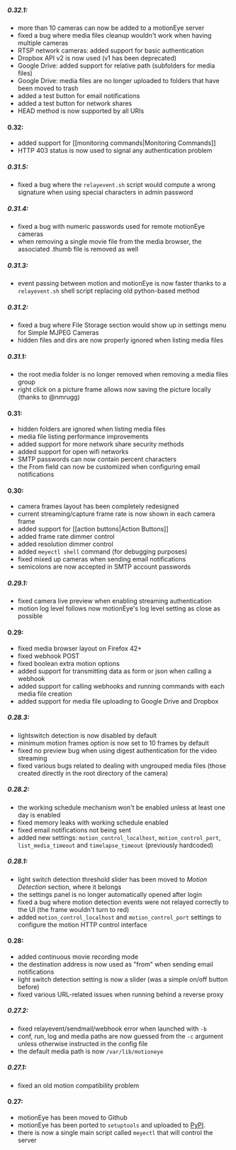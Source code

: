 ##### 0.32.1:
 * more than 10 cameras can now be added to a motionEye server
 * fixed a bug where media files cleanup wouldn't work when having multiple cameras
 * RTSP network cameras: added support for basic authentication
 * Dropbox API v2 is now used (v1 has been deprecated)
 * Google Drive: added support for relative path (subfolders for media files)
 * Google Drive: media files are no longer uploaded to folders that have been moved to trash
 * added a test button for email notifications
 * added a test button for network shares
 * HEAD method is now supported by all URIs

#### 0.32:
 * added support for [[monitoring commands|Monitoring Commands]]
 * HTTP 403 status is now used to signal any authentication problem

##### 0.31.5:
 * fixed a bug where the `relayevent.sh` script would compute a wrong signature when using special characters in admin password

##### 0.31.4:
 * fixed a bug with numeric passwords used for remote motionEye cameras
 * when removing a single movie file from the media browser, the associated .thumb file is removed as well

##### 0.31.3:
 * event passing between motion and motionEye is now faster thanks to a `relayevent.sh` shell script replacing old python-based method

##### 0.31.2:
 * fixed a bug where File Storage section would show up in settings menu for Simple MJPEG Cameras
 * hidden files and dirs are now properly ignored when listing media files

##### 0.31.1:
 * the root media folder is no longer removed when removing a media files group
 * right click on a picture frame allows now saving the picture locally (thanks to @nmrugg)

#### 0.31:
 * hidden folders are ignored when listing media files
 * media file listing performance improvements
 * added support for more network share security methods
 * added support for open wifi networks
 * SMTP passwords can now contain percent characters
 * the From field can now be customized when configuring email notifications

#### 0.30:
 * camera frames layout has been completely redesigned
 * current streaming/capture frame rate is now shown in each camera frame
 * added support for [[action buttons|Action Buttons]]
 * added frame rate dimmer control
 * added resolution dimmer control
 * added `meyectl shell` command (for debugging purposes)
 * fixed mixed up cameras when sending email notifications
 * semicolons are now accepted in SMTP account passwords

##### 0.29.1:
 * fixed camera live preview when enabling streaming authentication
 * motion log level follows now motionEye's log level setting as close as possible

#### 0.29:
 * fixed media browser layout on Firefox 42+
 * fixed webhook POST
 * fixed boolean extra motion options
 * added support for transmitting data as form or json when calling a webhook
 * added support for calling webhooks and running commands with each media file creation
 * added support for media file uploading to Google Drive and Dropbox

##### 0.28.3:
 * lightswitch detection is now disabled by default
 * minimum motion frames option is now set to 10 frames by default
 * fixed no preview bug when using digest authentication for the video streaming
 * fixed various bugs related to dealing with ungrouped media files (those created directly in the root directory of the camera)

##### 0.28.2:
 * the working schedule mechanism won't be enabled unless at least one day is enabled
 * fixed memory leaks with working schedule enabled
 * fixed email notifications not being sent
 * added new settings: `motion_control_localhost`, `motion_control_port`, `list_media_timeout` and `timelapse_timeout` (previously hardcoded)

##### 0.28.1:
* light switch detection threshold slider has been moved to *Motion Detection* section, where it belongs
* the settings panel is no longer automatically opened after login
* fixed a bug where motion detection events were not relayed correctly to the UI (the frame wouldn't turn to red)
* added `motion_control_localhost` and `motion_control_port` settings to configure the motion HTTP control interface

#### 0.28:
* added continuous movie recording mode
* the destination address is now used as "from" when sending email notifications
* light switch detection setting is now a slider (was a simple on/off button before)
* fixed various URL-related issues when running behind a reverse proxy

##### 0.27.2:
* fixed relayevent/sendmail/webhook error when launched with `-b`
* conf, run, log and media paths are now guessed from the `-c` argument unless otherwise instructed in the config file
* the default media path is now `/var/lib/motioneye`

##### 0.27.1:
* fixed an old motion compatibility problem

#### 0.27:
* motionEye has been moved to Github
* motionEye has been ported to `setuptools` and uploaded to [PyPI](https://pypi.python.org/pypi/motioneye/).
* there is now a single main script called `meyectl` that will control the server